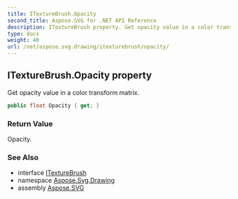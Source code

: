 ```yaml
---
title: ITextureBrush.Opacity
second_title: Aspose.SVG for .NET API Reference
description: ITextureBrush property. Get opacity value in a color transform matrix
type: docs
weight: 40
url: /net/aspose.svg.drawing/itexturebrush/opacity/
---
```

## ITextureBrush.Opacity property

Get opacity value in a color transform matrix.

```csharp
public float Opacity { get; }
```

### Return Value

Opacity.

### See Also

* interface [ITextureBrush](../)
* namespace [Aspose.Svg.Drawing](../../itexturebrush/)
* assembly [Aspose.SVG](../../../)
